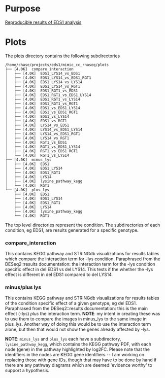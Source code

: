 
# Purpose

[Reproducible results of EDS1 analysis](https://cmatkhan.github.io/eds1_mimic_cc/)

# Plots

The plots directory contains the following subdirectories

```
/home/chase/projects/eds1/mimic_cc_rnaseq/plots
├── [4.0K]  compare_interaction
│   ├── [4.0K]  EDS1_LYS14_vs_EDS1
│   ├── [4.0K]  EDS1_LYS14_vs_EDS1_RGT1
│   ├── [4.0K]  EDS1_LYS14_vs_LYS14
│   ├── [4.0K]  EDS1_LYS14_vs_RGT1
│   ├── [4.0K]  EDS1_RGT1_vs_EDS1
│   ├── [4.0K]  EDS1_RGT1_vs_EDS1_LYS14
│   ├── [4.0K]  EDS1_RGT1_vs_LYS14
│   ├── [4.0K]  EDS1_RGT1_vs_RGT1
│   ├── [4.0K]  EDS1_vs_EDS1_LYS14
│   ├── [4.0K]  EDS1_vs_EDS1_RGT1
│   ├── [4.0K]  EDS1_vs_LYS14
│   ├── [4.0K]  EDS1_vs_RGT1
│   ├── [4.0K]  LYS14_vs_EDS1
│   ├── [4.0K]  LYS14_vs_EDS1_LYS14
│   ├── [4.0K]  LYS14_vs_EDS1_RGT1
│   ├── [4.0K]  LYS14_vs_RGT1
│   ├── [4.0K]  RGT1_vs_EDS1
│   ├── [4.0K]  RGT1_vs_EDS1_LYS14
│   ├── [4.0K]  RGT1_vs_EDS1_RGT1
│   └── [4.0K]  RGT1_vs_LYS14
├── [4.0K]  minus_lys
│   ├── [4.0K]  EDS1
│   ├── [4.0K]  EDS1_LYS14
│   ├── [4.0K]  EDS1_RGT1
│   ├── [4.0K]  LYS14
│   ├── [4.0K]  lysine_pathway_kegg
│   └── [4.0K]  RGT1
└── [4.0K]  plus_lys
    ├── [4.0K]  EDS1
    ├── [4.0K]  EDS1_LYS14
    ├── [4.0K]  EDS1_RGT1
    ├── [4.0K]  LYS14
    ├── [4.0K]  lysine_pathway_kegg
    └── [4.0K]  RGT1
```

The top level directories represent the condition. The subdirectories of each 
condition, eg EDS1, are results generated for a specific genotype. 

### compare_interaction

This contains KEGG pathway and STRINGdb visualizations for results tables which 
compare the interaction term for -lys condition. Paraphrased from the DESeq2::results
documentation: the interaction term for the -lys condition specific effect in 
del EDS1 vs del LYS14. This tests if the whether the -lys effect is different 
in del EDS1 compared to del LYS14.

### minus/plus lys

This contains KEGG pathway and STRINGdb visualizations for results tables of the 
condition specific effect of a given genotype, eg del EDS1. Paraphrased from the 
DESeq2::results documentation: this is the main effect (-lys) *plus* the 
interaction term. __NOTE__: my intent in creating these was to use them to compare 
the images in minus_lys to the same image in plus_lys. Another way of doing 
this would be to use the interaction term alone, but then that would not show 
the genes already affected by -lys.

__NOTE__: `minus_lys` and `plus_lys` each have a subdirectory, `lysine_pathway_kegg`, 
which contains the KEGG pathway PDF, with each node (gene) in the pathway highlighted 
by log2FC. Please note that the identifiers in the nodes are KEGG gene identifiers -- 
I am working on replacing those with gene IDs, though that may have to be done by 
hand if there are any pathway diagrams which are deemed 'evidence worthy' to support 
a hypothesis.
